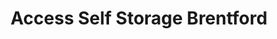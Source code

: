 ---
title: "Access Self Storage Brentford"
url: /isleworth/access-self-storage-brentford/
shop: Mieten
---